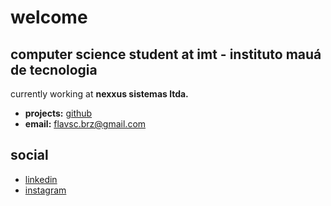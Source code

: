 # welcome

## computer science student at imt - instituto mauá de tecnologia

currently working at **nexxus sistemas ltda.**

- **projects:** [github](https://github.com/flavsc)
- **email:** flavsc.brz@gmail.com

## social

- [linkedin](https://www.linkedin.com/in/flavio-carvalho-382b82263/)
- [instagram](https://instagram.com/fravo__)
